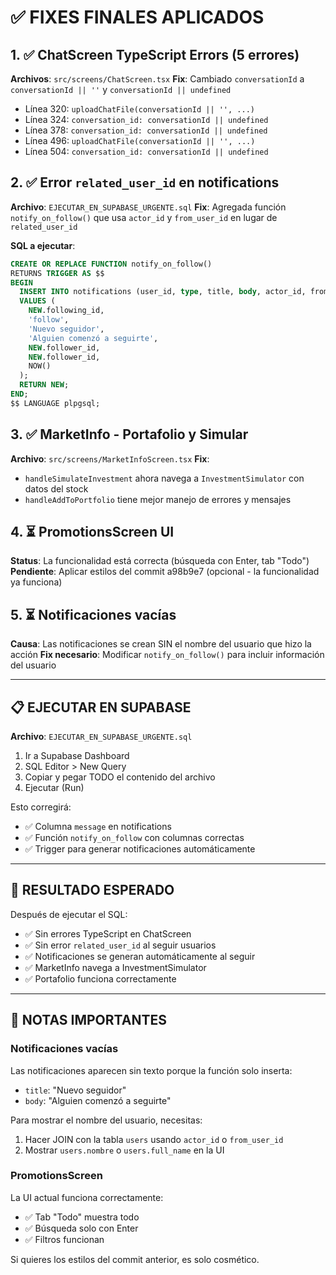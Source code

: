 # ✅ FIXES FINALES APLICADOS

## 1. ✅ ChatScreen TypeScript Errors (5 errores)
**Archivos**: `src/screens/ChatScreen.tsx`
**Fix**: Cambiado `conversationId` a `conversationId || ''` y `conversationId || undefined`
- Línea 320: `uploadChatFile(conversationId || '', ...)`
- Línea 324: `conversation_id: conversationId || undefined`
- Línea 378: `conversation_id: conversationId || undefined`
- Línea 496: `uploadChatFile(conversationId || '', ...)`
- Línea 504: `conversation_id: conversationId || undefined`

## 2. ✅ Error `related_user_id` en notifications
**Archivo**: `EJECUTAR_EN_SUPABASE_URGENTE.sql`
**Fix**: Agregada función `notify_on_follow()` que usa `actor_id` y `from_user_id` en lugar de `related_user_id`

**SQL a ejecutar**:
```sql
CREATE OR REPLACE FUNCTION notify_on_follow()
RETURNS TRIGGER AS $$
BEGIN
  INSERT INTO notifications (user_id, type, title, body, actor_id, from_user_id, created_at)
  VALUES (
    NEW.following_id,
    'follow',
    'Nuevo seguidor',
    'Alguien comenzó a seguirte',
    NEW.follower_id,
    NEW.follower_id,
    NOW()
  );
  RETURN NEW;
END;
$$ LANGUAGE plpgsql;
```

## 3. ✅ MarketInfo - Portafolio y Simular
**Archivo**: `src/screens/MarketInfoScreen.tsx`
**Fix**: 
- `handleSimulateInvestment` ahora navega a `InvestmentSimulator` con datos del stock
- `handleAddToPortfolio` tiene mejor manejo de errores y mensajes

## 4. ⏳ PromotionsScreen UI
**Status**: La funcionalidad está correcta (búsqueda con Enter, tab "Todo")
**Pendiente**: Aplicar estilos del commit a98b9e7 (opcional - la funcionalidad ya funciona)

## 5. ⏳ Notificaciones vacías
**Causa**: Las notificaciones se crean SIN el nombre del usuario que hizo la acción
**Fix necesario**: Modificar `notify_on_follow()` para incluir información del usuario

---

## 📋 EJECUTAR EN SUPABASE

**Archivo**: `EJECUTAR_EN_SUPABASE_URGENTE.sql`

1. Ir a Supabase Dashboard
2. SQL Editor > New Query
3. Copiar y pegar TODO el contenido del archivo
4. Ejecutar (Run)

Esto corregirá:
- ✅ Columna `message` en notifications
- ✅ Función `notify_on_follow` con columnas correctas
- ✅ Trigger para generar notificaciones automáticamente

---

## 🎯 RESULTADO ESPERADO

Después de ejecutar el SQL:
- ✅ Sin errores TypeScript en ChatScreen
- ✅ Sin error `related_user_id` al seguir usuarios
- ✅ Notificaciones se generan automáticamente al seguir
- ✅ MarketInfo navega a InvestmentSimulator
- ✅ Portafolio funciona correctamente

---

## 📝 NOTAS IMPORTANTES

### Notificaciones vacías
Las notificaciones aparecen sin texto porque la función solo inserta:
- `title`: "Nuevo seguidor"
- `body`: "Alguien comenzó a seguirte"

Para mostrar el nombre del usuario, necesitas:
1. Hacer JOIN con la tabla `users` usando `actor_id` o `from_user_id`
2. Mostrar `users.nombre` o `users.full_name` en la UI

### PromotionsScreen
La UI actual funciona correctamente:
- ✅ Tab "Todo" muestra todo
- ✅ Búsqueda solo con Enter
- ✅ Filtros funcionan

Si quieres los estilos del commit anterior, es solo cosmético.
